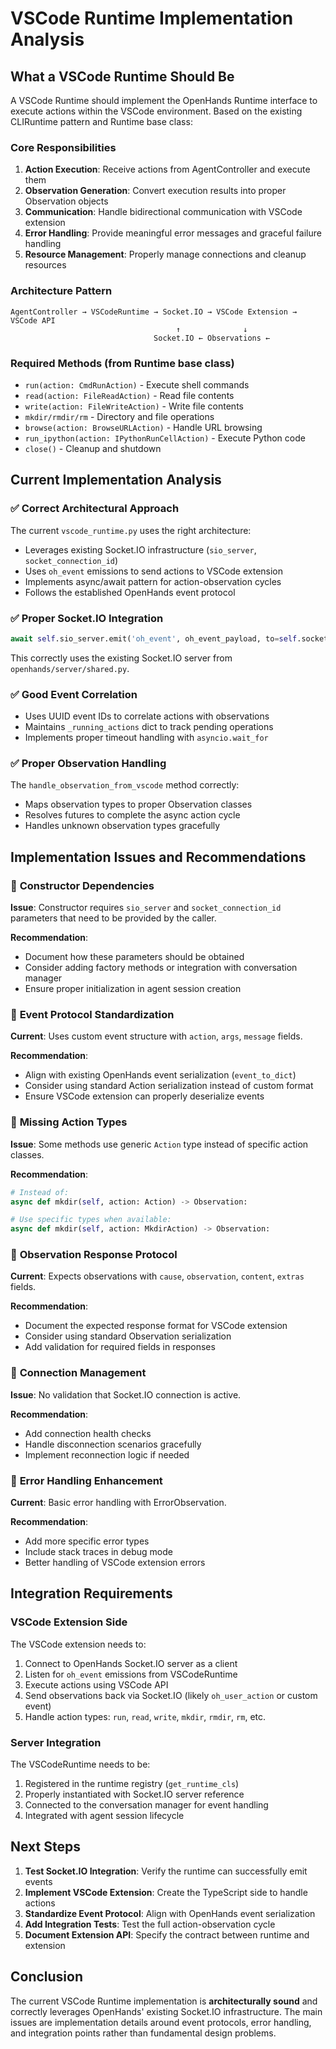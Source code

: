 # VSCode Runtime Implementation Analysis

## What a VSCode Runtime Should Be

A VSCode Runtime should implement the OpenHands Runtime interface to execute actions within the VSCode environment. Based on the existing CLIRuntime pattern and Runtime base class:

### Core Responsibilities
1. **Action Execution**: Receive actions from AgentController and execute them
2. **Observation Generation**: Convert execution results into proper Observation objects
3. **Communication**: Handle bidirectional communication with VSCode extension
4. **Error Handling**: Provide meaningful error messages and graceful failure handling
5. **Resource Management**: Properly manage connections and cleanup resources

### Architecture Pattern
```
AgentController → VSCodeRuntime → Socket.IO → VSCode Extension → VSCode API
                                     ↑              ↓
                                Socket.IO ← Observations ←
```

### Required Methods (from Runtime base class)
- `run(action: CmdRunAction)` - Execute shell commands
- `read(action: FileReadAction)` - Read file contents
- `write(action: FileWriteAction)` - Write file contents
- `mkdir/rmdir/rm` - Directory and file operations
- `browse(action: BrowseURLAction)` - Handle URL browsing
- `run_ipython(action: IPythonRunCellAction)` - Execute Python code
- `close()` - Cleanup and shutdown

## Current Implementation Analysis

### ✅ **Correct Architectural Approach**
The current `vscode_runtime.py` uses the right architecture:
- Leverages existing Socket.IO infrastructure (`sio_server`, `socket_connection_id`)
- Uses `oh_event` emissions to send actions to VSCode extension
- Implements async/await pattern for action-observation cycles
- Follows the established OpenHands event protocol

### ✅ **Proper Socket.IO Integration**
```python
await self.sio_server.emit('oh_event', oh_event_payload, to=self.socket_connection_id)
```
This correctly uses the existing Socket.IO server from `openhands/server/shared.py`.

### ✅ **Good Event Correlation**
- Uses UUID event IDs to correlate actions with observations
- Maintains `_running_actions` dict to track pending operations
- Implements proper timeout handling with `asyncio.wait_for`

### ✅ **Proper Observation Handling**
The `handle_observation_from_vscode` method correctly:
- Maps observation types to proper Observation classes
- Resolves futures to complete the async action cycle
- Handles unknown observation types gracefully

## Implementation Issues and Recommendations

### 🔧 **Constructor Dependencies**
**Issue**: Constructor requires `sio_server` and `socket_connection_id` parameters that need to be provided by the caller.

**Recommendation**:
- Document how these parameters should be obtained
- Consider adding factory methods or integration with conversation manager
- Ensure proper initialization in agent session creation

### 🔧 **Event Protocol Standardization**
**Current**: Uses custom event structure with `action`, `args`, `message` fields.

**Recommendation**:
- Align with existing OpenHands event serialization (`event_to_dict`)
- Consider using standard Action serialization instead of custom format
- Ensure VSCode extension can properly deserialize events

### 🔧 **Missing Action Types**
**Issue**: Some methods use generic `Action` type instead of specific action classes.

**Recommendation**:
```python
# Instead of:
async def mkdir(self, action: Action) -> Observation:

# Use specific types when available:
async def mkdir(self, action: MkdirAction) -> Observation:
```

### 🔧 **Observation Response Protocol**
**Current**: Expects observations with `cause`, `observation`, `content`, `extras` fields.

**Recommendation**:
- Document the expected response format for VSCode extension
- Consider using standard Observation serialization
- Add validation for required fields in responses

### 🔧 **Connection Management**
**Issue**: No validation that Socket.IO connection is active.

**Recommendation**:
- Add connection health checks
- Handle disconnection scenarios gracefully
- Implement reconnection logic if needed

### 🔧 **Error Handling Enhancement**
**Current**: Basic error handling with ErrorObservation.

**Recommendation**:
- Add more specific error types
- Include stack traces in debug mode
- Better handling of VSCode extension errors

## Integration Requirements

### VSCode Extension Side
The VSCode extension needs to:
1. Connect to OpenHands Socket.IO server as a client
2. Listen for `oh_event` emissions from VSCodeRuntime
3. Execute actions using VSCode API
4. Send observations back via Socket.IO (likely `oh_user_action` or custom event)
5. Handle action types: `run`, `read`, `write`, `mkdir`, `rmdir`, `rm`, etc.

### Server Integration
The VSCodeRuntime needs to be:
1. Registered in the runtime registry (`get_runtime_cls`)
2. Properly instantiated with Socket.IO server reference
3. Connected to the conversation manager for event handling
4. Integrated with agent session lifecycle

## Next Steps

1. **Test Socket.IO Integration**: Verify the runtime can successfully emit events
2. **Implement VSCode Extension**: Create the TypeScript side to handle actions
3. **Standardize Event Protocol**: Align with OpenHands event serialization
4. **Add Integration Tests**: Test the full action-observation cycle
5. **Document Extension API**: Specify the contract between runtime and extension

## Conclusion

The current VSCode Runtime implementation is **architecturally sound** and correctly leverages OpenHands' existing Socket.IO infrastructure. The main issues are implementation details around event protocols, error handling, and integration points rather than fundamental design problems.
